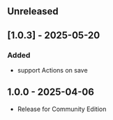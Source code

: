 ## Unreleased

## [1.0.3] - 2025-05-20
### Added
- support Actions on save

## 1.0.0 - 2025-04-06

- Release for Community Edition
